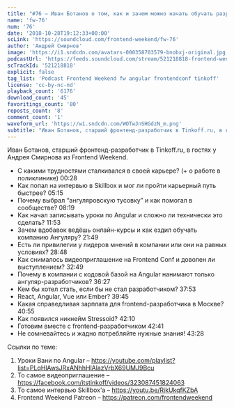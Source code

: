 ```yaml
---
title: "#76 – Иван Ботанов о том, как и зачем можно начать обучать разработчиков Angular'у"
name: 'fw-76'
num: '76'
date: '2018-10-28T19:12:33+00:00'
scLink: 'https://soundcloud.com/frontend-weekend/fw-76'
author: 'Андрей Смирнов'
image: 'https://i1.sndcdn.com/avatars-000358703579-bnobxj-original.jpg'
podcastUrl: 'https://feeds.soundcloud.com/stream/521218818-frontend-weekend-fw-76.m4a'
scTrackId: '521218818'
explicit: false
tag_list: 'Podcast Frontend Weekend fw angular frontendconf tinkoff'
license: 'cc-by-nc-nd'
playback_count: '6176'
download_count: '45'
favoritings_count: '80'
reposts_count: '8'
comment_count: '1'
waveform_url: 'https://w1.sndcdn.com/WOTwJnSHGdzN_m.png'
subtitle: "Иван Ботанов, старший фронтенд-разработчик в Tinkoff.ru, в гостях у Андрея Смирнова из Frontend Weekend. "
---
```

Иван Ботанов, старший фронтенд-разработчик в Tinkoff.ru, в гостях у Андрея Смирнова из Frontend Weekend. 

- С какими трудностями сталкивался в своей карьере? (+ о работе в поликлинике) <timecode sec="28">00:28</timecode>
- Как попал на интервью в Skillbox и мог ли пройти карьерный путь быстрее? <timecode sec="315">05:15</timecode>
- Почему выбрал “ангуляровскую тусовку” и как помогал в сообществе? <timecode sec="499">08:19</timecode>
- Как начал записывать уроки по Angular и сложно ли технически это сделать? <timecode sec="713">11:53</timecode>
- Зачем вдобавок ведёшь онлайн-курсы и как ездил обучать компанию Ангуляру? <timecode sec="1309">21:49</timecode>
- Есть ли привилегии у лидеров мнений в компании или они на равных условиях? <timecode sec="1728">28:48</timecode>
- Как снималось видеоприглашение на Frontend Conf и доволен ли выступлением? <timecode sec="1969">32:49</timecode>
- Почему в компании с кодовой базой на Angular нанимают только ангуляр-разработчиков? <timecode sec="2187">36:27</timecode>
- Кем бы хотел стать, если бы не стал разработчиком? <timecode sec="2273">37:53</timecode>
- React, Angular, Vue или Ember? <timecode sec="2385">39:45</timecode>
- Какая справедливая зарплата для frontend-разработчика в Москве? <timecode sec="2455">40:55</timecode>
- Как появился никнейм Stressoid? <timecode sec="2530">42:10</timecode>
- Готовим вместе с frontend-разработчиком <timecode sec="2561">42:41</timecode>
- Не сомневайтесь и жадно потребляйте нужные знания! <timecode sec="2608">43:28</timecode>

Ссылки по теме:
1) Уроки Вани по Angular – https://youtube.com/playlist?list=PLqHlAwsJRxANhhHlAlazVrbX69UMJ9Bcu
2) То самое видеоприглашение – https://facebook.com/itstinkoff/videos/323087451824063
3) То самое интервью Skillbox’а – https://youtu.be/RjkUkqfKZbA
4) Frontend Weekend Patreon – https://patreon.com/frontendweekend